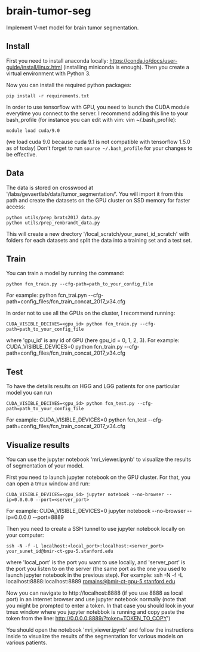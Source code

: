 # brain-tumor-seg
Implement V-net model for brain tumor segmentation.


## Install

First you need to install anaconda locally: https://conda.io/docs/user-guide/install/linux.html
(installing miniconda is enough).
Then you create a virtual environment with Python 3.

Now you can install the required python packages:
```
pip install -r requirements.txt
```

In order to use tensorflow with GPU, you need to launch the CUDA module everytime you connect to the server. I recommend adding this line to your bash_profile (for instance you can edit with vim: vim ~/.bash_profile):
```
module load cuda/9.0
```
(we load cuda 9.0 because cuda 9.1 is not compatible with tensorflow 1.5.0 as of today)
Don't forget to run ```source ~/.bash_profile``` for your changes to be effective.


## Data

The data is stored on crosswood at '/labs/gevaertlab/data/tumor_segmentation/'. You will import it from this path and create the datasets on the GPU cluster on SSD memory for faster access:
```
python utils/prep_brats2017_data.py
python utils/prep_rembrandt_data.py

```
This will create a new drectory '/local_scratch/your_sunet_id_scratch' with folders for each datasets and split the data into a training set and a test set.


## Train
You can train a model by running the command:
```
python fcn_train.py --cfg-path=path_to_your_config_file
```
For example: python fcn_trai.pyn --cfg-path=config_files/fcn_train_concat_2017_v34.cfg

In order not to use all the GPUs on the cluster, I recommend running:
```
CUDA_VISIBLE_DECIVES=<gpu_id> python fcn_train.py --cfg-path=path_to_your_config_file
```
where 'gpu_id' is any id of GPU (here gpu_id = 0, 1, 2, 3).
For example: CUDA_VISIBLE_DEVICES=0 python fcn_train.py --cfg-path=config_files/fcn_train_concat_2017_v34.cfg


## Test
To have the details results on HGG and LGG patients for one particular model you can run

```
CUDA_VISIBLE_DECIVES=<gpu_id> python fcn_test.py --cfg-path=path_to_your_config_file
```
For example: CUDA_VISIBLE_DEVICES=0 python fcn_test --cfg-path=config_files/fcn_train_concat_2017_v34.cfg


## Visualize results

You can use the jupyter notebook 'mri_viewer.ipynb' to visualize the results of segmentation of your model.

First you need to launch jupyter notebook on the GPU cluster. For that, you can open a tmux window and run:
```
CUDA_VISIBLE_DEVICES=<gpu_id> jupyter notebook --no-browser --ip=0.0.0.0 --port=<server_port>
```
For example: CUDA_VISIBLE_DEVICES=0 jupyter notebook --no-browser --ip=0.0.0.0 --port=8889

Then you need to create a SSH tunnel to use jupyter notebook locally on your computer:
```
ssh -N -f -L localhost:<local_port>:localhost:<server_port> your_sunet_id@bmir-ct-gpu-5.stanford.edu
```
where 'local_port' is the port you want to use locally, and 'server_port' is the port you listen to on the server (the same port as the one you used to launch jupyter notebook in the previous step).
For example:  ssh -N -f -L localhost:8888:localhost:8889 romains@bmir-ct-gpu-5.stanford.edu

Now you can navigate to http://localhost:8888 (if you use 8888 as local port) in an internet browser and use jupyter notebook normally (note that you might be prompted to enter a token. In that case you should look in your tmux window where you jupyter notebbok is running and copy paste the token from the line: http://0.0.0.0:8889/?token=TOKEN_TO_COPY')

You should open the notebook 'mri_viewer.ipynb' and follow the instructions inside to visualize the results of the segmentation for various models on various patients.